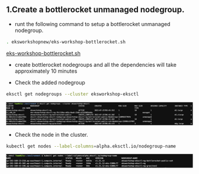 ## 1.Create a bottlerocket unmanaged nodegroup.
* runt the following command to setup a bottlerocket unmanaged nodegroup.
```bash
. eksworkshopnew/eks-workshop-bottlerocket.sh

```
[eks-workshop-bottlerocket.sh](./eks-workshop-bottlerocket.sh)
* create bottlerocket nodegroups and all the dependencies will take approximately 10 minutes

* Check the added nodegroup
```bash
eksctl get nodegroups --cluster eksworkshop-eksctl

```
![Bottlerocket-nodegroup](./screenshots/5-Bottlerocket2.png)

* Check the node in the cluster.
```bash
kubectl get nodes --label-columns=alpha.eksctl.io/nodegroup-name

```
![Bottlerocket-node](./screenshots/5-Bottlerocket3.png)


